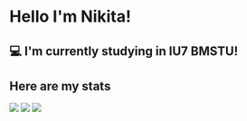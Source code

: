 # Hello I'm Nikita!
## :computer: I'm currently studying in IU7 BMSTU!

## Here are my stats
![](http://github-profile-summary-cards.vercel.app/api/cards/profile-details?username=Nikdevelop&theme=apprentice)
![](http://github-profile-summary-cards.vercel.app/api/cards/repos-per-language?username=Nikdevelop&theme=apprentice)
![](http://github-profile-summary-cards.vercel.app/api/cards/stats?username=Nikdevelop&theme=apprentice)
